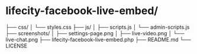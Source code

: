 # lifecity-facebook-live-embed/
├── css/
│   └── styles.css
├── js/
│   ├── scripts.js
│   └── admin-scripts.js
├── screenshots/
│   ├── settings-page.png
│   ├── live-video.png
│   └── live-chat.png
├── lifecity-facebook-live-embed.php
├── README.md
└── LICENSE
